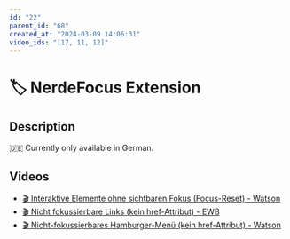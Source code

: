 ```yaml
---
id: "22"
parent_id: "68"
created_at: "2024-03-09 14:06:31"
video_ids: "[17, 11, 12]"
---
```


# 🏷️ NerdeFocus Extension

## Description

🇩🇪 Currently only available in German.

## Videos

- [🎬 Interaktive Elemente ohne sichtbaren Fokus (Focus-Reset) - Watson](/en/videos/interaktive-elemente-ohne-sichtbaren-fokus-focus-reset-watson)
- [🎬 Nicht fokussierbare Links (kein href-Attribut) - EWB](/en/videos/nicht-fokussierbare-links-kein-href-attribut-ewb)
- [🎬 Nicht-fokussierbares Hamburger-Menü (kein href-Attribut) - Watson](/en/videos/nicht-fokussierbares-hamburger-menu-kein-href-attribut-watson)
